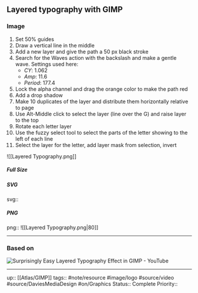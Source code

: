 ## Layered typography with GIMP

### Image

1. Set 50% guides
2. Draw a vertical line in the middle
3. Add a new layer and give the path a 50 px black stroke
4. Search for the Waves action with the backslash and make a gentle wave. Settings used here:
	- _CY_: 1.062
	- _Amp_: 11.6
	- _Period_: 177.4
5. Lock the alpha channel and drag the orange color to make the path red
6. Add a drop shadow
7. Make 10 duplicates of the layer and distribute them horizontally relative to page
8. Use Alt-Middle click to select the layer (line over the G) and raise layer to the top
9. Rotate each letter layer
10.  Use the fuzzy select tool to select the parts of the letter showing to the left of each line
11. Select the layer for the letter, add layer mask from selection, invert


![[Layered Typography.png]]


##### Full Size



##### SVG

svg:: 

##### PNG

png:: ![[Layered Typography.png|80]]

---
### Based on

![Surprisingly Easy Layered Typography Effect in GIMP - YouTube](https://www.youtube.com/watch?v=uybFvf4KZZA&list=PL_7viLFyJ7sCLguZdKJ9dAbUUXRy13VOF&index=8)


---

up:: [[Atlas/GIMP]]
tags:: #note/resource #image/logo #source/video #source/DaviesMediaDesign #on/Graphics 
Status:: Complete
Priority:: 
